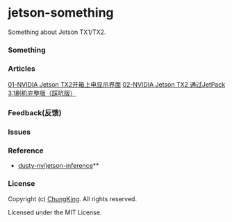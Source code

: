 # jetson-something
Something about Jetson TX1/TX2.


### Something


### Articles

[01-NVIDIA Jetson TX2开箱上电显示界面](https://www.jianshu.com/p/bd84600c886a)
[02-NVIDIA Jetson TX2 通过JetPack 3.1刷机完整版（踩坑版）](https://www.jianshu.com/p/bb4587014349)



### Feedback(反馈)



### Issues

### Reference

* [dusty-nv/jetson-inference](https://github.com/dusty-nv/jetson-inference)**


### License

Copyright (c) [ChungKing](https://github.com/HuangCongQing). All rights reserved.

Licensed under the MIT License.


